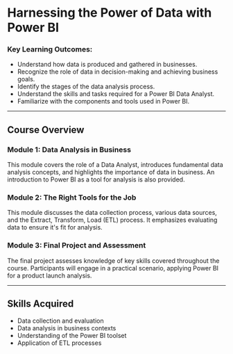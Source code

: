 # Harnessing the Power of Data with Power BI  

### Key Learning Outcomes:
- Understand how data is produced and gathered in businesses.
- Recognize the role of data in decision-making and achieving business goals.
- Identify the stages of the data analysis process.
- Understand the skills and tasks required for a Power BI Data Analyst.
- Familiarize with the components and tools used in Power BI.

---

## Course Overview

### Module 1: **Data Analysis in Business**  
This module covers the role of a Data Analyst, introduces fundamental data analysis concepts, and highlights the importance of data in business. An introduction to Power BI as a tool for analysis is also provided.

### Module 2: **The Right Tools for the Job**  
This module discusses the data collection process, various data sources, and the Extract, Transform, Load (ETL) process. It emphasizes evaluating data to ensure it's fit for analysis.

### Module 3: **Final Project and Assessment**  
The final project assesses knowledge of key skills covered throughout the course. Participants will engage in a practical scenario, applying Power BI for a product launch analysis. 

---

## Skills Acquired
- Data collection and evaluation  
- Data analysis in business contexts  
- Understanding of the Power BI toolset  
- Application of ETL processes  
